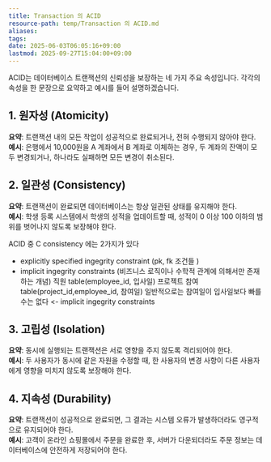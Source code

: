 ```yaml
---
title: Transaction 의 ACID
resource-path: temp/Transaction 의 ACID.md
aliases:
tags:
date: 2025-06-03T06:05:16+09:00
lastmod: 2025-09-27T15:04:00+09:00
---
```

ACID는 데이터베이스 트랜잭션의 신뢰성을 보장하는 네 가지 주요 속성입니다. 각각의 속성을 한 문장으로 요약하고 예시를 들어 설명하겠습니다.

## 1. 원자성 (Atomicity)
**요약**: 트랜잭션 내의 모든 작업이 성공적으로 완료되거나, 전혀 수행되지 않아야 한다.  
**예시**: 은행에서 10,000원을 A 계좌에서 B 계좌로 이체하는 경우, 두 계좌의 잔액이 모두 변경되거나, 하나라도 실패하면 모든 변경이 취소된다.

## 2. 일관성 (Consistency)
**요약**: 트랜잭션이 완료되면 데이터베이스는 항상 일관된 상태를 유지해야 한다.  
**예시**: 학생 등록 시스템에서 학생의 성적을 업데이트할 때, 성적이 0 이상 100 이하의 범위를 벗어나지 않도록 보장해야 한다.

ACID 중 C consistency 에는 2가지가 있다
- explicitly specified ingegrity constraint (pk, fk  조건들 )
- implicit ingegrity constraints (비즈니스 로직이나 수학적 관계에 의해서만 존재하는 개념)
직원 table(employee_id, 입사일) 프로젝트 참여 table(project_id,employee_id, 참여일)
일반적으로는 참여일이 입사일보다 빠를 수는 없다 <- implicit ingegrity constraints

## 3. 고립성 (Isolation)
**요약**: 동시에 실행되는 트랜잭션은 서로 영향을 주지 않도록 격리되어야 한다.  
**예시**: 두 사용자가 동시에 같은 자원을 수정할 때, 한 사용자의 변경 사항이 다른 사용자에게 영향을 미치지 않도록 보장해야 한다.

## 4. 지속성 (Durability)
**요약**: 트랜잭션이 성공적으로 완료되면, 그 결과는 시스템 오류가 발생하더라도 영구적으로 유지되어야 한다.  
**예시**: 고객이 온라인 쇼핑몰에서 주문을 완료한 후, 서버가 다운되더라도 주문 정보는 데이터베이스에 안전하게 저장되어야 한다.



